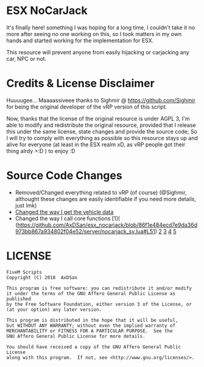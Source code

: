 # ESX NoCarJack
It's finally here! something I was hoping for a long time, I couldn't take it no more after seeing
no one working on this, so I took matters in my own hands and started working for the implementation
for ESX.

This resource will prevent anyone from easily hijacking or carjacking any car, NPC or not.

# Credits & License Disclaimer
Huuuugee... Maaaassiveee thanks to Sighmir @ https://github.com/Sighmir for being the original developer of the vRP version of this script.

Now, thanks that the license of the original resource is under AGPL 3, I'm able to modify and redistribute the original resource, provided that I release this under the same license, state changes and provide the source code; So I will try to comply with everything as possible so this resource stays up and alive for everyone (at least in the ESX realm xD, as vRP people got their thing alrdy >:D ) to enjoy :D

# Source Code Changes
- Removed/Changed everything related to vRP (of course) (@Sighmir, althought these changes are easily identifiable if you need more details, just lmk)
- [Changed the way I get the vehicle data](https://github.com/AxDSan/esx_nocarjack/blob/master/server/nocarjack_sv.lua#L7)
- Changed the way I call core functions [1]( (https://github.com/AxDSan/esx_nocarjack/blob/86f1e484ecd7e9da36d973bb867a934802f04e52/server/nocarjack_sv.lua#L51) [2](https://github.com/AxDSan/esx_nocarjack/blob/86f1e484ecd7e9da36d973bb867a934802f04e52/server/nocarjack_sv.lua#L38) [3](https://github.com/AxDSan/esx_nocarjack/blob/86f1e484ecd7e9da36d973bb867a934802f04e52/client/nocarjack_cl.lua#L61) [4](https://github.com/AxDSan/esx_nocarjack/blob/86f1e484ecd7e9da36d973bb867a934802f04e52/client/nocarjack_cl.lua#L63) [5](https://github.com/AxDSan/esx_nocarjack/blob/86f1e484ecd7e9da36d973bb867a934802f04e52/client/nocarjack_cl.lua#L71)

# LICENSE
```
FiveM Scripts
Copyright (C) 2018  AxDSan

This program is free software: you can redistribute it and/or modify
it under the terms of the GNU Affero General Public License as published
by the Free Software Foundation, either version 3 of the License, or
(at your option) any later version.

This program is distributed in the hope that it will be useful,
but WITHOUT ANY WARRANTY; without even the implied warranty of
MERCHANTABILITY or FITNESS FOR A PARTICULAR PURPOSE.  See the
GNU Affero General Public License for more details.

You should have received a copy of the GNU Affero General Public License
along with this program.  If not, see <http://www.gnu.org/licenses/>.
```
